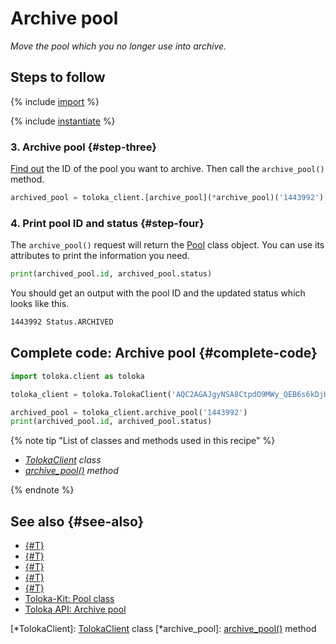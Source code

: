 # Archive pool

_Move the pool which you no longer use into archive._

## Steps to follow

{% include [import](../_includes/recipes/import.md) %}

{% include [instantiate](../_includes/recipes/instantiate.md) %}

### 3. Archive pool {#step-three}

[Find out](./get-pools.md) the ID of the pool you want to archive. Then call the `archive_pool()` method.

```python
archived_pool = toloka_client.[archive_pool](*archive_pool)('1443992')
```

### 4. Print pool ID and status {#step-four}

The `archive_pool()` request will return the [Pool](../reference/toloka.client.pool.Pool.md) class object. You can use its attributes to print the information you need.

```python
print(archived_pool.id, archived_pool.status)
```

You should get an output with the pool ID and the updated status which looks like this.

```bash
1443992 Status.ARCHIVED
```

## Complete code: Archive pool {#complete-code}

```python
import toloka.client as toloka

toloka_client = toloka.TolokaClient('AQC2AGAJgyNSA8CtpdO9MWy_QEB6s6kDjHUoElE', 'PRODUCTION')

archived_pool = toloka_client.archive_pool('1443992')
print(archived_pool.id, archived_pool.status)
```

{% note tip "List of classes and methods used in this recipe" %}

- _[TolokaClient](../reference/toloka.client.TolokaClient.md) class_
- _[archive_pool()](../reference/toloka.client.TolokaClient.archive_pool.md) method_

{% endnote %}

## See also {#see-also}

- [{#T}](../../guide/concepts/overview.md)
- [{#T}](./learn-basics.md)
- [{#T}](./use-cases.md)
- [{#T}](../../guide/concepts/pool-archive.md)
- [{#T}](./get-pools.md)
- [Toloka-Kit: Pool class](../reference/toloka.client.pool.Pool.md)
- [Toloka API: Archive pool](https://toloka.ai/docs/api/api-reference/#post-/pools/-id-/archive)

[*TolokaClient]: [TolokaClient](../reference/toloka.client.TolokaClient.md) class
[*archive_pool]: [archive_pool()](../reference/toloka.client.TolokaClient.archive_pool.md) method